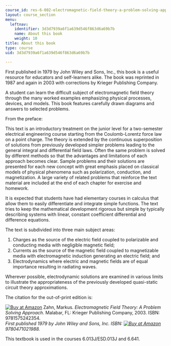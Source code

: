 ```yaml
---
course_id: res-6-002-electromagnetic-field-theory-a-problem-solving-approach-spring-2008
layout: course_section
menu:
  leftnav:
    identifier: 3d3d7939a6f1a639d546f863d6a69b7b
    name: About this book
    weight: 10
title: About this book
type: course
uid: 3d3d7939a6f1a639d546f863d6a69b7b

---
```


First published in 1979 by John Wiley and Sons, Inc., this book is a useful resource for educators and self-learners alike. The book was reprinted in 1987 and again in 2003 with corrections by Krieger Publishing Company.

A student can learn the difficult subject of electromagnetic field theory through the many worked examples emphasizing physical processes, devices, and models. This book features carefully drawn diagrams and answers to selected problems.

From the preface:

This text is an introductory treatment on the junior level for a two-semester electrical engineering course starting from the Coulomb-Lorentz force law on a point charge. The theory is extended by the continuous superposition of solutions from previously developed simpler problems leading to the general integral and differential field laws. Often the same problem is solved by different methods so that the advantages and limitations of each approach becomes clear. Sample problems and their solutions are presented for each new concept with great emphasis placed on classical models of physical phenomena such as polarization, conduction, and magnetization. A large variety of related problems that reinforce the text material are included at the end of each chapter for exercise and homework.

It is expected that students have had elementary courses in calculus that allow them to easily differentiate and integrate simple functions. The text tries to keep the mathematical development rigorous but simple by typically describing systems with linear, constant coefficient differential and difference equations.

The text is subdivided into three main subject areas:

1.  Charges as the source of the electric field coupled to polarizable and conducting media with negligible magnetic field;
2.  Currents as the source of the magnetic field coupled to magnetizable media with electromagnetic induction generating an electric field; and
3.  Electrodynamics where electric and magnetic fields are of equal importance resulting in radiating waves.

Wherever possible, electrodynamic solutions are examined in various limits to illustrate the appropriateness of the previously developed quasi-static circuit theory approximations.

The citation for the out-of-print edition is:

[![Buy at Amazon](/images/a_logo_17.gif)](http://www.amazon.com/exec/obidos/ASIN/1575242354/ref=nosim/mitopencourse-20) Zahn, Markus. _Electromagnetic Field Theory: A Problem Solving Approach_. Malabar, FL: Krieger Publishing Company, 2003. ISBN: 9781575242354.  
_First published 1979 by John Wiley and Sons, Inc. ISBN: [![Buy at Amazon](/images/a_logo_17.gif)](http://www.amazon.com/exec/obidos/ASIN/0471021989/ref=nosim/mitopencourse-20) 9780471021988._

This textbook is used in the courses 6.013J/ESD.013J and 6.641.